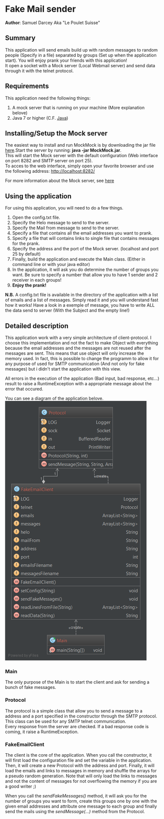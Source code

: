# Fake Mail sender #

**Author**: Samuel Darcey Aka "Le Poulet Suisse"

## Summary ##
This application will send emails build up with random messages to random people (Specify in a file) separated by groups (Set up when the application start). You will enjoy prank your friends with this application!  
It open a socket with a Mock server (Local Webmail server) and send data through it with the telnet protocol.
## Requirements ##
This application need the following things:  
1. A mock server that is running on your machine (More explanation belove)  
2. Java 7 or higher (C.F. [Java](https://www.java.com/ "Java"))  
## Installing/Setup the Mock server ##
The easiest way to install and run MockMock is by downloading the jar file [here](https://github.com/tweakers-dev/MockMock/blob/master/release/MockMock.jar?raw=true "here").Start the server by running: **java -jar MockMock.jar**.  
This will start the Mock server with the default configuration (Web interface on port 8282 and SMTP server on port 25).  
To acces to the web interface, simply open your favorite browser and use the following address: [http://localhost:8282/](http://localhost:8282/)  
  
For more information about the Mock server, see [here](https://github.com/tweakers-dev/MockMock)
## Using the application ##
For using this application, you will need to do a few things.   
1. Open the config.txt file.  
2. Specify the Helo message to send to the server.  
3. Specify the Mail from message to send to the server.  
4. Specify a file that contains all the email addresses you want to prank.  
5. Specify a file that will contains links to single file that contains messages for the prank.  
6. Specify the address and the port of the Mock server. (localhost and port 25 by default)  
7. Finally, build the application and execute the Main class. (Either in command line or with your java editor)  
8. In the application, it will ask you do determine the number of groups you want. Be sure to specify a number that allow you to have 1 sender and 2 receiver in each groups!  
9. **Enjoy the prank!**  
  
**N.B.** A config.txt file is available in the directory of the application with a list of emails and a list of messages. Simply read it and you will understand fast how it works! Have a look in a exemple of message, you have to write ALL the data send to server (With the Subject and the empty line!)

## Detailed description ##
This application work with a very simple architecture of client-protocol. I choose this implementation and not the fact to make Object with everything because the email addresses and the messages are not reused after the messages are sent. This means that use object will only increase the memory used. In fact, this is possible to change the programm to allow it for any purpose of used for SMTP communication (And not only for fake messages) but i didn't start the application with this view.  
  
All errors in the execution of the application (Bad input, bad response, etc...) result to raise a RuntimeException with a appropriate message about the error that occured.
  
You can see a diagram of the application belove.  
![image](figures/diagram.png)
### Main ###
The only purpose of the Main is to start the client and ask for sending a bunch of fake messages.  
### Protocol ###
The protocol is a simple class that allow you to send a message to a address and a port specified in the constructor through the SMTP protocol. This class can be used for any SMTP telnet communication.  
Every response from the server are checked. If a bad response code is coming, it raise a RuntimeException.
### FakeEmailClient ###
The client is the core of the application. When you call the constructor, it will first load the configuration file and set the variable in the application. Then, it will create a new Protocol with the address and port. Finally, it will load the emails and links to messages in memory and shuffle the arrays for a pseudo random generation. Note that will only load the links to messages and not the content of messages for not overflowing the memory if you are a good writer ;)  
  
When you call the *sendFakeMessages()* method, it will ask you for the number of groups you want to form, create this groups one by one with the given email addresses and attribute one message to each group and finally send the mails using the *sendMessage(...)* method from the Protocol.

